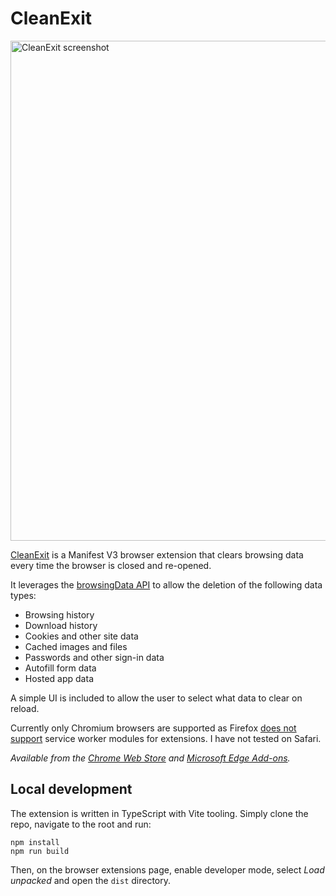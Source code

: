 # CleanExit

<a href="https://chromewebstore.google.com/detail/cleanexit/chjjljigikgecfimljpjkbmdkiiimaop">
    <img src="images/screenshot.png" alt="CleanExit screenshot" width="800"/>
</a>

<a href="https://chromewebstore.google.com/detail/cleanexit/chjjljigikgecfimljpjkbmdkiiimaop">CleanExit</a> is a Manifest V3 browser extension that clears browsing data every time the browser is closed and re-opened.


It leverages the [browsingData API](https://developer.chrome.com/docs/extensions/reference/api/browsingData) to allow the deletion of the following data types:

* Browsing history
* Download history
* Cookies and other site data
* Cached images and files
* Passwords and other sign-in data
* Autofill form data
* Hosted app data

A simple UI is included to allow the user to select what data to clear on reload.

Currently only Chromium browsers are supported as Firefox [does not support](https://bugzilla.mozilla.org/show_bug.cgi?id=1360870) service worker modules for extensions. I have not tested on Safari.

*Available from the <a href="https://chromewebstore.google.com/detail/cleanexit/chjjljigikgecfimljpjkbmdkiiimaop">Chrome Web Store</a> and <a href="https://microsoftedge.microsoft.com/addons/detail/cleanexit/ioeaibgbcbcfggpooiphefddmfefplfk">Microsoft Edge Add-ons</a>.*


## Local development

The extension is written in TypeScript with Vite tooling. Simply clone the repo, navigate to the root and run:

```
npm install
npm run build
```

Then, on the browser extensions page, enable developer mode, select *Load unpacked* and open the `dist` directory.
